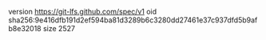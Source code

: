 version https://git-lfs.github.com/spec/v1
oid sha256:9e416dfb191d2ef594ba81d3289b6c3280dd27461e37c937dfd5b9afb8e32018
size 2527
